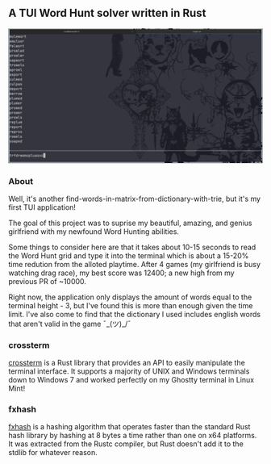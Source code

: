 ## A TUI Word Hunt solver written in Rust 
![screenshot](./pictures/wordhunter-rs.png)

### About
Well, it's another find-words-in-matrix-from-dictionary-with-trie, but it's my first TUI application!  

The goal of this project was to suprise my beautiful, amazing, and genius girlfriend with my newfound Word Hunting abilities.  

Some things to consider here are that it takes about 10-15 seconds to read the Word Hunt grid and type it into the terminal which is about a 15-20% time redution from the alloted playtime. After 4 games (my girlfriend is busy watching drag race), my best score was 12400; a new high from my previous PR of ~10000.  

Right now, the application only displays the amount of words equal to the terminal height - 3, but I've found this is more than enough given the time limit. I've also come to find that the dictionary I used includes english words that aren't valid in the game ¯\_(ツ)_/¯  

### crossterm
[crossterm](https://crates.io/crates/crossterm) is a Rust library that provides an API to easily manipulate the terminal interface. It supports a majority of UNIX and Windows terminals down to Windows 7 and worked perfectly on my Ghostty terminal in Linux Mint!  

### fxhash
[fxhash](https://crates.io/crates/fxhash/) is a hashing algorithm that operates faster than the standard Rust hash library by hashing at 8 bytes a time rather than one on x64 platforms. It was extracted from the Rustc compiler, but Rust doesn't add it to the stdlib for whatever reason.
